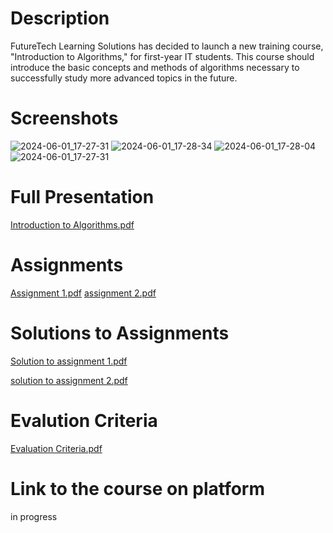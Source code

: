 # Description 
FutureTech Learning Solutions has decided to launch a new training course, "Introduction to Algorithms," for first-year IT students. This course should introduce the basic concepts and methods of algorithms necessary to successfully study more advanced topics in the future.

# Screenshots 
![2024-06-01_17-27-31](https://github.com/Eldar-creator/Introduction-to-Algorithms/assets/75829903/229e42bb-0077-4429-a858-1c0c3f2de249)
![2024-06-01_17-28-34](https://github.com/Eldar-creator/Introduction-to-Algorithms/assets/75829903/e8b5272e-86d2-4d3f-81a5-001c28ef185a)
![2024-06-01_17-28-04](https://github.com/Eldar-creator/Introduction-to-Algorithms/assets/75829903/657e0b8a-56f4-46d6-9ce3-01944940b290)
![2024-06-01_17-27-31](https://github.com/Eldar-creator/Introduction-to-Algorithms/assets/75829903/d666f97a-f146-4ee0-881d-81f2cbc02bd7)

# Full Presentation 

[Introduction to Algorithms.pdf](https://github.com/user-attachments/files/15521475/Introduction.to.Algorithms.pdf)

# Assignments

[Assignment 1.pdf](https://github.com/user-attachments/files/15521476/Assignment.1.pdf)
[assignment 2.pdf](https://github.com/user-attachments/files/15521477/assignment.2.pdf)

# Solutions to Assignments
[Solution to assignment 1.pdf](https://github.com/user-attachments/files/15521564/Solution.to.assignment.1.pdf)

[solution to assignment 2.pdf](https://github.com/user-attachments/files/15521566/solution.to.assignment.2.pdf)

# Evalution Criteria 
[Evaluation Criteria.pdf](https://github.com/user-attachments/files/15521481/Evaluation.Criteria.pdf)

# Link to the course on platform
 in progress 

